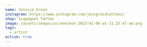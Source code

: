 ```yaml
---
name: Jessica Groza
instagram: https://www.instagram.com/jessgrozatattoos/
shop: Scapegoat Tattoo
image: /assets/images/screenshot-2023-01-06-at-11.25.47-am.png
tags:
  - artist
active: true
---
```

